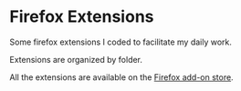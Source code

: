 # Firefox Extensions

Some firefox extensions I coded to facilitate my daily work.

Extensions are organized by folder.

All the extensions are available on the [Firefox add-on store](https://addons.mozilla.org/en-US/firefox/user/16445248/).
